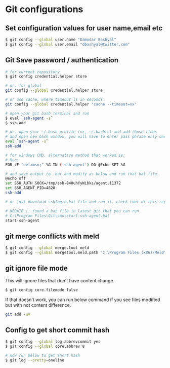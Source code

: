 # Git configurations

## Set configuration values for user name,email etc

```bash
$ git config --global user.name "Damodar Bashyal"
$ git config --global user.email "dbashyal@twitter.com"
```

## Git Save password / authentication
```bash
# for current repository
$ git config credential.helper store

# or, for global
git config --global credential.helper store

# or use cache, where timeout is in seconds
git config --global credential.helper 'cache --timeout=xx'

# open your git bash terminal and run
$ eval `ssh-agent -s`
$ ssh-add

# or, open your ~/.bash_profile (or, ~/.bashrc) and add those lines 
# and open new bash window, you will have to enter pass phrase only once.
eval `ssh-agent -s`
ssh-add

# for windows CMD, alternative method that worked is:
# Run: 
FOR /F "delims=;" %G IN ('ssh-agent') DO @Echo SET %G

# and save output to .bat and modify as below and run that bat file.
@echo off
set SSH_AUTH_SOCK=/tmp/ssh-840uhYyWibks/agent.11372
set SSH_AGENT_PID=4820
ssh-add

# or just download sshlogin.bat file and run it. check root of this repo for the file.

# UPDATE :: found a bat file in latest git that you can run
# C:\Program Files\Git\cmd\start-ssh-agent.bat
start-ssh-agent
```

## git merge conflicts with meld
```bash
$ git config --global merge.tool meld
$ git config --global mergetool.meld.path "C:\Program Files (x86)\Meld\Meld.exe"
```

## git ignore file mode
This will ignore files that don't have content change.
```bash
$ git config core.filemode false
```
If that doesn't work, you can run below command if you see files modified but with not content difference.
```bash
git add -uv
```

## Config to get short commit hash

```bash
$ git config --global log.abbrevcommit yes
$ git config --global core.abbrev 8

# now run below to get short hash
$ git log --pretty=oneline
```
